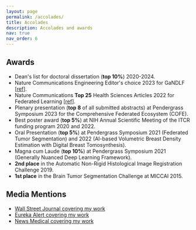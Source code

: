 ```yaml
---
layout: page
permalink: /accolades/
title: Accolades
description: Accolades and awards
nav: true
nav_order: 6
---
```


## Awards

- Dean's list for doctoral dissertation (**top 10%**) 2020-2024.
- Nature Communications Engineering Editor's choice 2023 for GaNDLF [[ref](https://www.nature.com/articles/s44172-023-00151-7#Sec4)].
- Nature Communications **Top 25** Health Sciences Articles 2022 for Federated Learning [[ref](https://www.nature.com/collections/hefjafigfj#:~:text=cancer%20boundary%20detection-,Federated%20ML%20(FL),-provides%20an%20alternative)].
- Plenary presentation (**top 8** of all submitted abstracts) at Pendergrass Symposium 2023 for the Comprehensive Federated Ecosystem (COFE).
- Best poster award (**top 5%**) at NIH Annual Scientific Meeting of the ITCR funding program 2020 and 2022. 
- Oral Presentation (**top 5%**) at Pendergrass Symposium 2021 (Federated Tumor Segmentation) and 2022 (AI-based Volumetric Breast Density Estimation with Digital Breast Tomosynthesis).
- Magna cum Laude (**top 10%**) at Pendergrass Symposium 2021 (Generally Nuanced Deep Learning Framework).
- **2nd place** in the Automatic Non-Rigid Histological Image Registration Challenge 2019.
- **1st place** in the Brain Tumor Segmentation Challenge at MICCAI 2015.

## Media Mentions

- [Wall Street Journal covering my work](https://www.wsj.com/articles/intel-health-institutions-to-use-emerging-ai-technique-to-improve-tumor-detection-11589191200) 
- [Eureka Alert covering my work](https://www.eurekalert.org/pub_releases/2020-07/uops-nml072720.php)
- [News Medical covering my work](https://www.news-medical.net/news/20200728/Federated-learning-approach-can-help-answer-different-medical-questions.aspx)
